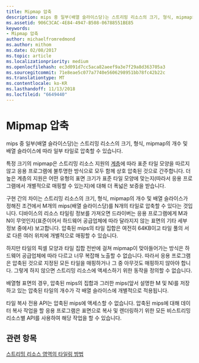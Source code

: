 ```yaml
---
title: Mipmap 압축
description: mips 중 일부(배열 슬라이스당)는 스트리밍 리소스의 크기, 형식, mipmap의 개수 및 배열 슬라이스에 따라 일부 타일로 압축할 수 있습니다.
ms.assetid: 906C3CAC-4E84-4947-B508-06788551BE85
keywords:
- Mipmap 압축
author: michaelfromredmond
ms.author: mithom
ms.date: 02/08/2017
ms.topic: article
ms.localizationpriority: medium
ms.openlocfilehash: ec3d091d7cc5aca82aeef9a3e7f29a8d363705a3
ms.sourcegitcommit: 71e8eae5c077a7740e5606298951bb78fc42b22c
ms.translationtype: MT
ms.contentlocale: ko-KR
ms.lasthandoff: 11/13/2018
ms.locfileid: "6649440"
---
```

# <a name="mipmap-packing"></a>Mipmap 압축


mips 중 일부(배열 슬라이스당)는 스트리밍 리소스의 크기, 형식, mipmap의 개수 및 배열 슬라이스에 따라 일부 타일로 압축할 수 있습니다.

특정 크기의 mipmap은 스트리밍 리소스 지원의 [계층](streaming-resources-features-tiers.md)에 따라 표준 타일 모양을 따르지 않고 응용 프로그램에 불투명한 방식으로 모두 함께 상호 압축된 것으로 간주합니다. 더 높은 계층의 지원은 어떤 유형의 표면 크기가 표준 타일 모양에 맞는지(따라서 응용 프로그램에서 개별적으로 매핑할 수 있는지)에 대해 더 폭넓은 보증을 받습니다.

구현 간의 차이는 스트리밍 리소스의 크기, 형식, mipmap의 개수 및 배열 슬라이스가 정해진 조건에서 M개의 mips(배열 슬라이스당)를 N개의 타일로 압축할 수 있다는 것입니다. 디바이스의 리소스 타일링 정보를 가져오면 드라이버는 응용 프로그램에게 M과 N이 무엇인지(표준이어서 하드웨어 공급업체에 따라 달라지지 않는 표면의 기타 세부 정보 중에서) 보고합니다. 압축된 mips의 타일 집합은 여전히 64KB이고 타일 풀의 서로 다른 여러 위치에 개별적으로 매핑할 수 있습니다.

하지만 타일의 픽셀 모양과 타일 집합 전반에 걸쳐 mipmap이 맞아들어가는 방식은 하드웨어 공급업체에 따라 다르고 너무 복잡해 노출할 수 없습니다. 따라서 응용 프로그램은 압축된 것으로 지정된 모든 타일을 매핑하거나 그 중 아무것도 매핑하지 않아야 합니다. 그렇게 하지 않으면 스트리밍 리소스에 액세스하기 위한 동작을 정의할 수 없습니다.

배열형 표면의 경우, 압축된 mips의 집합과 그러한 mips(앞서 설명한 M 및 N)를 저장하고 있는 압축된 타일의 개수가 각 배열 슬라이스에 개별적으로 적용됩니다.

타일 복사 전용 API는 압축된 mips에 액세스할 수 없습니다. 압축된 mips에 대해 데이터 복사 작업을 할 응용 프로그램은 표면으로 복사 및 렌더링하기 위한 모든 비스트리밍 리소스별 API를 사용하여 해당 작업을 할 수 있습니다.

## <a name="span-idrelated-topicsspanrelated-topics"></a><span id="related-topics"></span>관련 항목


[스트리밍 리소스 영역의 타일링 방법](how-a-streaming-resource-s-area-is-tiled.md)

 

 




